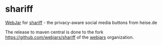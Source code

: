 # shariff
[WebJar](https://www.webjars.org/) for [shariff](https://github.com/heiseonline/shariff) - the privacy-aware social media buttons from heise.de

The release to maven central is done to the fork https://github.com/webjars/shariff of the [webjars](https://github.com/webjars) organization.
